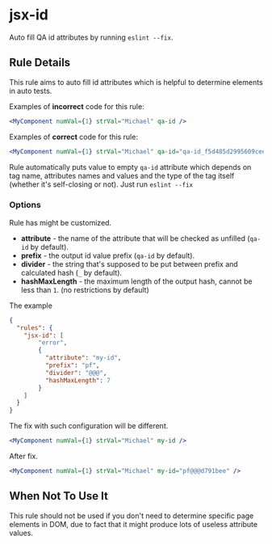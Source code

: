 # jsx-id

Auto fill QA id attributes by running `eslint --fix`.

## Rule Details

This rule aims to auto fill id attributes which is helpful to determine
elements in auto tests.

Examples of **incorrect** code for this rule:

```jsx harmony
<MyComponent numVal={1} strVal="Michael" qa-id />
```

Examples of **correct** code for this rule:

```jsx harmony
<MyComponent numVal={1} strVal="Michael" qa-id="qa-id_f5d485d2995609cee081753ec9372b0e" />
```

Rule automatically puts value to empty `qa-id` attribute which
depends on tag name, attributes names and values and the type of the tag
itself (whether it's self-closing or not). 
Just run `eslint --fix`

### Options

Rule has might be customized.
* **attribute** - the name of the attribute that will be checked as unfilled (`qa-id` by default).
* **prefix** - the output id value prefix (`qa-id` by default).
* **divider** - the string that's supposed to be put between prefix and calculated hash (`_` by default).
* **hashMaxLength** - the maximum length of the output hash, cannot be less than `1`. 
(no restrictions by default)

The example
```json
{
  "rules": {
    "jsx-id": [
        "error", 
        {
          "attribute": "my-id",
          "prefix": "pf",
          "divider": "@@@",
          "hashMaxLength": 7
        }
    ]
  }
}
```

The fix with such configuration will be different.

```jsx harmony
<MyComponent numVal={1} strVal="Michael" my-id />
```

After fix.

```jsx harmony
<MyComponent numVal={1} strVal="Michael" my-id="pf@@@d791bee" />
```

## When Not To Use It

This rule should not be used if you don't need to determine specific page elements in DOM, due to
fact that it might produce lots of useless attribute values.